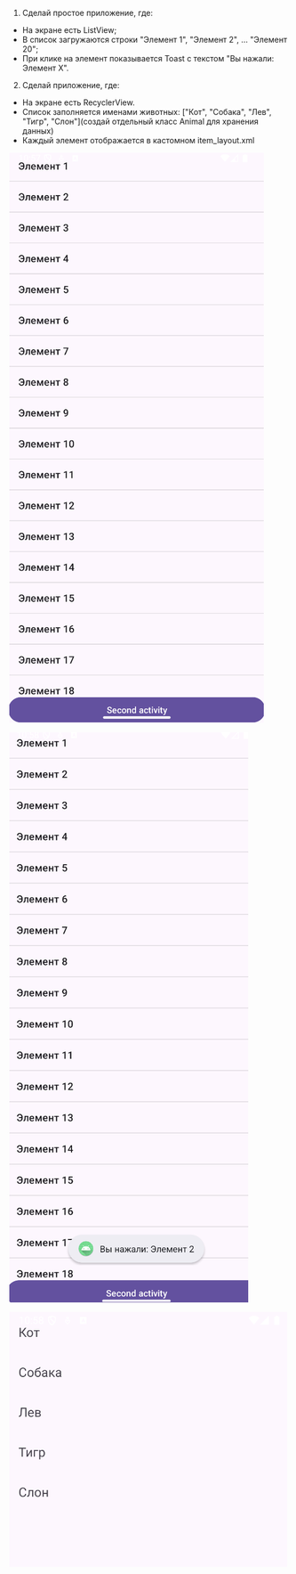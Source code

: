 1. Сделай простое приложение, где:
 
 - На экране есть ListView;
 - В список загружаются строки "Элемент 1", "Элемент 2", … "Элемент 20";
 - При клике на элемент показывается Toast с текстом "Вы нажали: Элемент X". 
 
2. Сделай приложение, где:
 
- На экране есть RecyclerView. 
- Список заполняется именами животных: ["Кот", "Собака", "Лев", "Тигр", "Слон"](создай отдельный класс Animal для хранения данных) 
- Каждый элемент отображается в кастомном item_layout.xml


![ListView](img/1.png)

![ChosenItem](img/2.png)

![RecyclerView](img/3.png)
